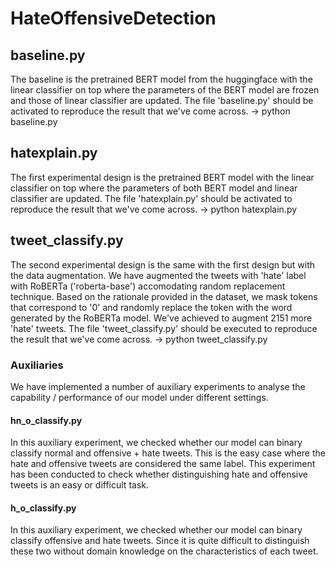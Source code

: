 # HateOffensiveDetection

## baseline.py
  The baseline is the pretrained BERT model from the huggingface with the linear classifier on top where the parameters of the BERT model are frozen and those of linear classifier are updated.
The file 'baseline.py' should be activated to reproduce the result that we've come across.
  -> python baseline.py

## hatexplain.py
  The first experimental design is the pretrained BERT model with the linear classifier on top where the parameters of both BERT model and linear classifier are updated.
The file 'hatexplain.py' should be activated to reproduce the result that we've come across.
  -> python hatexplain.py
  
## tweet_classify.py
  The second experimental design is the same with the first design but with the data augmentation. We have augmented the tweets with 'hate' label with RoBERTa ('roberta-base') accomodating random replacement technique. Based on the rationale provided in the dataset, we mask tokens that correspond to '0' and randomly replace the <Mask> token with the word generated by the RoBERTa model. We've achieved to augment 2151 more 'hate' tweets.
The file 'tweet_classify.py' should be executed to reproduce the result that we've come across.
  -> python tweet_classify.py
  
### Auxiliaries
  We have implemented a number of auxiliary experiments to analyse the capability / performance of our model under different settings.

  #### hn_o_classify.py
   In this auxiliary experiment, we checked whether our model can binary classify normal and offensive + hate tweets. This is the easy case where the hate and offensive tweets are considered the same label. This experiment has been conducted to check whether distinguishing hate and offensive tweets is an easy or difficult task.
  
  #### h_o_classify.py
   In this auxiliary experiment, we checked whether our model can binary classify offensive and hate tweets. Since it is quite difficult to distinguish these two without domain knowledge on the characteristics of each tweet.
